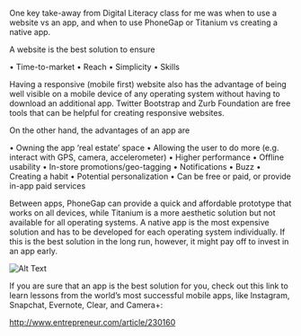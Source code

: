One key take-away from Digital Literacy class for me was when to use a website vs an app, and when to use PhoneGap or Titanium vs creating a native app.

A website is the best solution to ensure

•	Time-to-market
•	Reach
•	Simplicity
•	Skills

Having a responsive (mobile first) website also has the advantage of being well visible on a mobile device of any operating system without having to download an additional app. Twitter Bootstrap and Zurb Foundation are free tools that can be helpful for creating responsive websites.

On the other hand, the advantages of an app are

•	Owning the app ‘real estate’ space
•	Allowing the user to do more (e.g. interact with GPS, camera, accelerometer)
•	Higher performance
•	Offline usability
•	In-store promotions/geo-tagging
•	Notifications
•	Buzz
•	Creating a habit
•	Potential personalization
•	Can be free or paid, or provide in-app paid services

Between apps, PhoneGap can provide a quick and affordable prototype that works on all devices, while Titanium is a more aesthetic solution but not available for all operating systems. A native app is the most expensive solution and has to be developed for each operating system individually. If this is the best solution in the long run, however, it might pay off to invest in an app early.

![Alt Text](http://t3n.de/news/wp-content/uploads/2012/06/mobile-website-infografik-ausschnitt--595x453.png)

If you are sure that an app is the best solution for you, check out this link to learn lessons from the world’s most successful mobile apps, like Instagram, Snapchat, Evernote, Clear, and Camera+:

http://www.entrepreneur.com/article/230160

